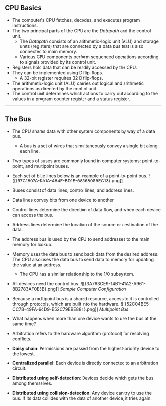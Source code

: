 ## CPU Basics

- The computer's CPU fetches, decodes, and executes program instructions.
- The two principal parts of the CPU are the *Datapath* and the control unit.
	- The *Datapath* consists of an arithmetic-logic unit (ALU) and storage units (registers) that are connected by a data bus that is also connected to main memory.
	- Various CPU components perform sequenced operations according to signals provided by its control unit.
- Registers hold data that can be readily accessed by the CPU.
- They can be implemented using D flip-flops.
	- A 32-bit register requires 32 D flip-flops.
- The arithmetic-logic unit (ALU) carries out logical and arithmetic operations as directed by the control unit. 
- The control unit determines which actions to carry out according to the values in a program counter register and a status register.

---
## The Bus

- The CPU shares data with other system components by way of a data bus.
	- A bus is a set of wires that simultaneously convey a single bit along each line.
- Two types of buses are commonly found in computer systems: point-to-point, and multipoint buses.
- Each set of blue lines below is an example of a point-to-point bus.
![[{57C1807A-DA1A-484F-BD1E-68568059EC13}.png]]

- Buses consist of data lines, control lines, and address lines.
- Data lines convey bits from one device to another
- Control lines determine the direction of data flow, and when each device can access the bus.
- Address lines determine the location of the source or destination of the data.
- The address bus is used by the CPU to send addresses to the main memory for lookup.
- Memory uses the data bus to send back data from the desired address. The CPU also uses the data bus to send data to memory for updating the value at an address.
	- The CPU has a similar relationship to the 1/0 subsystem.
- All devices need the control bus.
![[{3A763CE9-14B1-41A2-A961-8B2783AF0E8B}.png]]
*Sample Computer Configuration*

- Because a multipoint bus is a shared resource, access to it is controlled through protocols, which are built into the hardware.
![[{52C04BE5-CC7B-49FA-94D9-E52C79EBE884}.png]]
*Multipoint Bus*

- What happens when more than one device wants to use the bus at the same time?
- Arbitration refers to the hardware algorithm (protocol) for resolving conflicts.
- **Daisy chain**: Permissions are passed from the highest-priority device to the lowest.
- **Centralized parallel**: Each device is directly connected to an arbitration circuit.
- **Distributed using self-detection**: Devices decide which gets the bus among themselves.
- **Distributed using collision-detection**: Any device can try to use the bus. If its data collides with the data of another device, it tries again.
